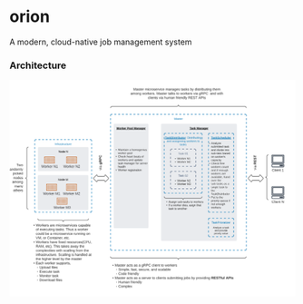 # orion
A modern, cloud-native job management system

### Architecture
![orion-architecture](./orion-architecture.png)

